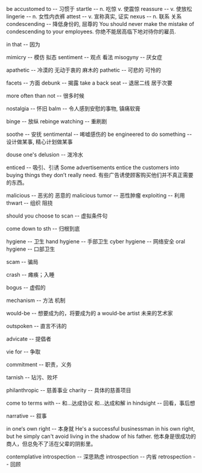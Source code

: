 be accustomed to -- 习惯于
startle -- n. 吃惊  v. 使震惊
reassure -- v. 使放松
lingerie -- n. 女性内衣裤
attest -- v. 宣称真实, 证实
nexus -- n. 联系 关系
condescending -- 降低身份的, 屈尊的
	You should never make the mistake of condescending to your employees.
	你绝不能居高临下地对待你的雇员.

in that -- 因为

mimicry -- 模仿 拟态
sentiment -- 观点 看法
misogyny -- 厌女症

apathetic -- 冷漠的 无动于衷的 麻木的
pathetic -- 可悲的 可怜的

facets -- 方面
debunk -- 揭露
take a back seat  -- 退居二线 居于次要

more often than not -- 很多时候

nostalgia -- 怀旧
balm  --  令人感到安慰的事物, 镇痛软膏

binge  --  放纵
rebinge watching  -- 重刷剧

soothe -- 安抚
sentimental -- 唏嘘感伤的
be engineered to do something -- 设计做某事, 精心计划做某事

douse one's delusion -- 泼冷水


enticed --  吸引、引诱
Some advertisements entice the customers into buying things they don’t really need.
有些广告诱使顾客购买他们并不真正需要的东西。

malicious -- 恶劣的 恶意的
malicious tumor -- 恶性肿瘤
exploiting -- 利用
thwart -- 组织 阻挠

should you choose to scan -- 虚拟条件句

come down to sth -- 归根到底

hygiene -- 卫生
hand hygiene -- 手部卫生
cyber hygiene -- 网络安全
oral hygiene -- 口部卫生

scam -- 骗局

crash -- 瘫痪；入睡

bogus -- 虚假的

mechanism -- 方法 机制

would-be -- 想要成为的，将要成为的
a would-be artist 未来的艺术家

outspoken -- 直言不讳的

advicate -- 提倡者

vie for -- 争取

commitment -- 职责，义务

tarnish -- 玷污、败坏

philanthropic -- 慈善事业
charity -- 具体的慈善项目


come to terms with -- 和...达成协议 和...达成和解
in hindsight -- 回看，事后想

narrative -- 叙事

in one‘s own right -- 本身就
He's a successful businessman in his own right, but he simply can't avoid living in the shadow of his father. 他本身是很成功的商人，但总免不了活在父辈的阴影里。

contemplative introspection -- 深思熟虑
introspection -- 内省
retrospection -- 回顾